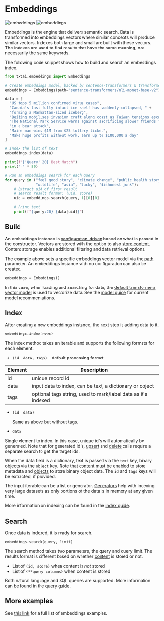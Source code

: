 # Embeddings

![embeddings](../images/embeddings.png#only-light)
![embeddings](../images/embeddings-dark.png#only-dark)

Embeddings is the engine that delivers semantic search. Data is transformed into embeddings vectors where similar concepts will produce similar vectors. Indexes both large and small are built with these vectors. The indexes are used to find results that have the same meaning, not necessarily the same keywords.

The following code snippet shows how to build and search an embeddings index.

```python
from txtai.embeddings import Embeddings

# Create embeddings model, backed by sentence-transformers & transformers
embeddings = Embeddings(path="sentence-transformers/nli-mpnet-base-v2")

data = [
  "US tops 5 million confirmed virus cases",
  "Canada's last fully intact ice shelf has suddenly collapsed, " +
  "forming a Manhattan-sized iceberg",
  "Beijing mobilises invasion craft along coast as Taiwan tensions escalate",
  "The National Park Service warns against sacrificing slower friends " +
  "in a bear attack",
  "Maine man wins $1M from $25 lottery ticket",
  "Make huge profits without work, earn up to $100,000 a day"
]

# Index the list of text
embeddings.index(data)

print(f"{'Query':20} Best Match")
print("-" * 50)

# Run an embeddings search for each query
for query in ("feel good story", "climate change", "public health story", "war",
              "wildlife", "asia", "lucky", "dishonest junk"):
    # Extract uid of first result
    # search result format: (uid, score)
    uid = embeddings.search(query, 1)[0][0]

    # Print text
    print(f"{query:20} {data[uid]}")
```

## Build

An embeddings instance is [configuration-driven](configuration) based on what is passed in the constructor. Vectors are stored with the option to also [store content](configuration#content). Content storage enables additional filtering and data retrieval options.

The example above sets a specific embeddings vector model via the [path](configuration#path) parameter. An embeddings instance with no configuration can also be created.

```python
embeddings = Embeddings()
```

In this case, when loading and searching for data, the [default transformers vector model](https://huggingface.co/sentence-transformers/all-MiniLM-L6-v2) is used to vectorize data. See the [model guide](../models) for current model recommentations.

## Index

After creating a new embeddings instance, the next step is adding data to it.

```python
embeddings.index(rows)
```

The index method takes an iterable and supports the following formats for each element.

- `(id, data, tags)` - default processing format

| Element     | Description                                                   |
| ----------- | ------------------------------------------------------------- |
| id          | unique record id                                              |
| data        | input data to index, can be text, a dictionary or object      |
| tags        | optional tags string, used to mark/label data as it's indexed |

- `(id, data)`

  Same as above but without tags.

- `data`

Single element to index. In this case, unique id's will automatically be generated. Note that for generated id's, [upsert](methods/#txtai.embeddings.base.Embeddings.upsert) and [delete](methods/#txtai.embeddings.base.Embeddings.delete) calls require a separate search to get the target ids.

When the data field is a dictionary, text is passed via the `text` key, binary objects via the `object` key. Note that [content](configuration#content) must be enabled to store metadata and [objects](configuration#objects) to store binary object data. The `id` and `tags` keys will be extracted, if provided.

The input iterable can be a list or generator. [Generators](https://wiki.python.org/moin/Generators) help with indexing very large datasets as only portions of the data is in memory at any given time.

More information on indexing can be found in the [index guide](indexing).

## Search

Once data is indexed, it is ready for search.

```python
embeddings.search(query, limit)
```

The search method takes two parameters, the query and query limit. The results format is different based on whether [content](configuration/#content) is stored or not.

- List of `(id, score)` when content is _not_ stored
- List of `{**query columns}` when content is stored

Both natural language and SQL queries are supported. More information can be found in the [query guide](query).

## More examples

See [this link](../examples/#semantic-search) for a full list of embeddings examples.